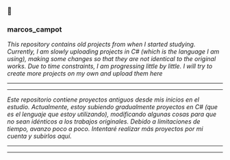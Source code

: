 ### 👋 ###
<h3> marcos_campot </h3>
<p><em>This repository contains old projects from when I started studying. Currently, I am slowly uploading projects in C# (which is the language I am using), making some changes so that they are not identical to the original works. Due to time constraints, I am progressing little by little. I will try to create more projects on my own and upload them here</em></p>

-------------------------------------------------------------------------------------------
-------------------------------------------------------------------------------------------

<p><em>Este repositorio contiene proyectos antiguos desde mis inicios en el estudio. Actualmente, estoy subiendo gradualmente proyectos en C# (que es el lenguaje que estoy utilizando), modificando algunas cosas para que no sean idénticos a los trabajos originales. Debido a limitaciones de tiempo, avanzo poco a poco. Intentaré realizar más proyectos por mi cuenta y subirlos aquí.</em></p>


-------------------------------------------------------------------------------------------
-------------------------------------------------------------------------------------------
